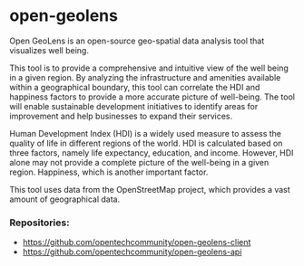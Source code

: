 # open-geolens

Open GeoLens is an open-source geo-spatial data analysis tool that visualizes well being.

This tool is to provide a comprehensive and intuitive view of the well being in a given region. By analyzing the infrastructure and amenities available within a geographical boundary, this tool can correlate the HDI and happiness factors to provide a more accurate picture of well-being. The tool will enable sustainable development initiatives to identify areas for improvement and help businesses to expand their services.

Human Development Index (HDI) is a widely used measure to assess the quality of life in different regions of the world. HDI is calculated based on three factors, namely life expectancy, education, and income. However, HDI alone may not provide a complete picture of the well-being in a given region. Happiness, which is another important factor.

This tool uses data from the OpenStreetMap project, which provides a vast amount of geographical data.

### Repositories:
- https://github.com/opentechcommunity/open-geolens-client
- https://github.com/opentechcommunity/open-geolens-api
